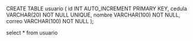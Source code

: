 CREATE TABLE usuario (
  id INT AUTO_INCREMENT PRIMARY KEY,
  cedula VARCHAR(20) NOT NULL UNIQUE,
  nombre VARCHAR(100) NOT NULL,
  correo VARCHAR(100) NOT NULL
);

select * from usuario
